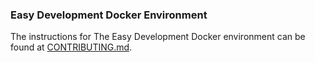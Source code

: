 ### Easy Development Docker Environment ###
The instructions for The Easy Development Docker environment can be found at [CONTRIBUTING.md](../../CONTRIBUTING.md#code-contributions-local-development).
